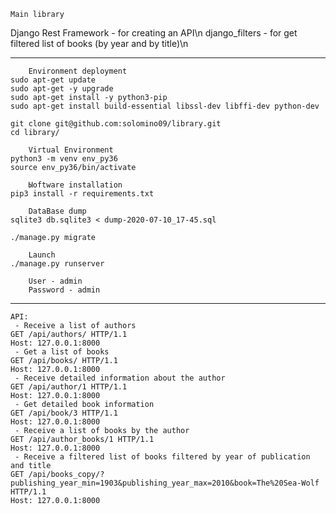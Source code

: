 	Main library
Django Rest Framework - for creating an API\n
django_filters - for get filtered list of books (by year and by title)\n

______________________________________________________________________

		Environment deployment
	sudo apt-get update 
	sudo apt-get -y upgrade
	sudo apt-get install -y python3-pip
	sudo apt-get install build-essential libssl-dev libffi-dev python-dev

	git clone git@github.com:solomino09/library.git
	cd library/

		Virtual Environment
	python3 -m venv env_py36
	source env_py36/bin/activate

		Ыoftware installation
	pip3 install -r requirements.txt
		
		DataBase dump
	sqlite3 db.sqlite3 < dump-2020-07-10_17-45.sql

	./manage.py migrate

		Launch
	./manage.py runserver

		User - admin
		Password - admin
___________________________________________________________________


	API:
     - Receive a list of authors
	GET /api/authors/ HTTP/1.1
	Host: 127.0.0.1:8000
     - Get a list of books
	GET /api/books/ HTTP/1.1
	Host: 127.0.0.1:8000
     - Receive detailed information about the author
	GET /api/author/1 HTTP/1.1
	Host: 127.0.0.1:8000
     - Get detailed book information
	GET /api/book/3 HTTP/1.1
	Host: 127.0.0.1:8000
     - Receive a list of books by the author
	GET /api/author_books/1 HTTP/1.1
	Host: 127.0.0.1:8000
     - Receive a filtered list of books filtered by year of publication and title
	GET /api/books_copy/?publishing_year_min=1903&publishing_year_max=2010&book=The%20Sea-Wolf HTTP/1.1
	Host: 127.0.0.1:8000



